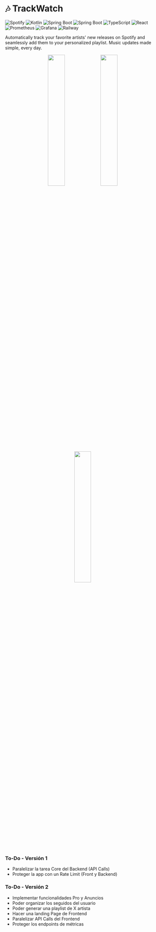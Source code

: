 # 🎶 TrackWatch

![Spotify](https://img.shields.io/badge/Spotify-1ED760?style=for-the-badge&logo=spotify&logoColor=white)
![Kotlin](https://img.shields.io/badge/Kotlin-B125EA?style=for-the-badge&logo=kotlin&logoColor=white)
![Spring Boot](https://img.shields.io/badge/Spring_Boot-6DB33F?style=for-the-badge&logo=spring-boot&logoColor=white)
![Spring Boot](https://img.shields.io/badge/PostgreSQL-316192?style=for-the-badge&logo=postgresql&logoColor=white)
![TypeScript](https://img.shields.io/badge/TypeScript-007ACC?style=for-the-badge&logo=typescript&logoColor=white)
![React](https://img.shields.io/badge/React-61DAFB?style=for-the-badge&logo=react&logoColor=000000)
![Prometheus](https://img.shields.io/badge/Prometheus-E6522C?style=for-the-badge&logo=prometheus&logoColor=white)
![Grafana](https://img.shields.io/badge/Grafana-F46800?style=for-the-badge&logo=grafana&logoColor=white)
![Railway](https://img.shields.io/badge/Railway-131415?style=for-the-badge&logo=railway&logoColor=white)

Automatically track your favorite artists' new releases on Spotify and seamlessly add them to your personalized playlist. Music updates made simple, every day.

<div align="center">
  <img src="https://github.com/user-attachments/assets/57fa5f8c-3878-46a3-ac84-93f3b70f3539" width="33%">
  <img src="https://github.com/user-attachments/assets/59bcd549-66a7-4a3c-9fd1-4ecdc7562eb6" width="33%">
  <img src="https://github.com/user-attachments/assets/50407dce-1007-4a55-a632-9e40b95cdf97" width="33%">
</div>

### To-Do - Versión 1

- Paralelizar la tarea Core del Backend (API Calls)
- Proteger la app con un Rate Limit (Front y Backend)

### To-Do - Versión 2

- Implementar funcionalidades Pro y Anuncios
- Poder organizar los seguidos del usuario
- Poder generar una playlist de X artista
- Hacer una landing Page de Frontend
- Paralelizar API Calls del Frontend
- Proteger los endpoints de métricas
